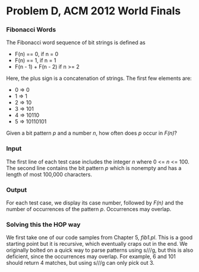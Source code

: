 # Problem D, ACM 2012 World Finals

### Fibonacci Words

The Fibonacci word sequence of bit strings is defined as

 * F(n) == 0, if n = 0
 * F(n) == 1, if n = 1
 * F(n - 1) + F(n - 2) if n >= 2

Here, the plus sign is a concatenation of strings.  The first few elements are:


 * 0 => 0
 * 1 => 1
 * 2 => 10
 * 3 => 101
 * 4 => 10110
 * 5 => 10110101 

Given a bit pattern _p_ and a number _n_, how often does _p_ occur in _F(n)_?

### Input
The first line of each test case includes the integer _n_ where 0 <= _n_ <= 100.  The second line contains the bit pattern _p_ which is nonempty and has a length of most 100,000 characters.

### Output
For each test case, we display its case number, followed by _F(n)_ and the number of occurrences of the pattern _p_.  Occurrences may overlap.

### Solving this the HOP way
We first take one of our code samples from Chapter 5, _fib1.pl_.  This is a good starting point but it is recursive, which eventually craps out in the end.  We originally bolted on a quick way to parse patterns using s///g, but this is also deficient, since the occurrences may overlap.  For example, 6 and 101 should return 4 matches, but using s///g can only pick out 3.
